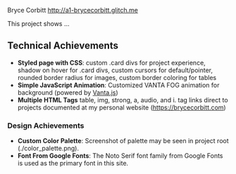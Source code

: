 Bryce Corbitt
http://a1-brycecorbitt.glitch.me

This project shows ...

## Technical Achievements
- **Styled page with CSS**: custom .card divs for project experience,  shadow on hover for .card divs, custom cursors for default/pointer, rounded border radius for images, custom border coloring for tables
- **Simple JavaScript Animation**: Customized VANTA FOG animation for background (powered by [Vanta.js](https://www.vantajs.com/?effect=fog))
- **Multiple HTML Tags** table, img, strong, a, audio, and i. <a> tag links direct to projects documented at my personal website (https://brycecorbitt.com)

### Design Achievements
- **Custom Color Palette**: Screenshot of palette may be seen in project root (./color_palette.png).
- **Font From Google Fonts**: The Noto Serif font family from Google Fonts is used as the primary font in this site.

